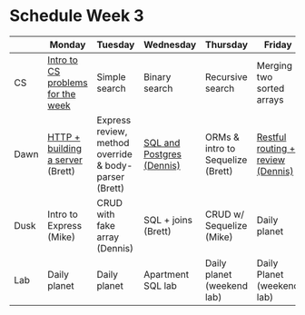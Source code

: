 # Schedule Week 3

|      | Monday | Tuesday | Wednesday | Thursday | Friday |
|------|------|-------|--------|---------|-------|
| CS   | [Intro to CS problems for the week](../warmups/week-03.md) | Simple search | Binary search | Recursive search | Merging two sorted arrays |
| Dawn | [HTTP + building a server](../lectures/week-03/_1_monday/dawn/README.md) (Brett) | Express review, method override & body-parser (Brett) | [SQL and Postgres (Dennis)](../lectures/week-03/_3_wednesday/dawn/README.md) | ORMs & intro to Sequelize (Brett) | [Restful routing + review (Dennis)](../lectures/week-03/_5_friday/dawn/README.md) |
| Dusk | Intro to Express (Mike) | CRUD with fake array (Dennis) | SQL + joins (Brett) | CRUD w/ Sequelize (Mike) | Daily planet |
| Lab  | Daily planet | Daily planet | Apartment SQL lab | Daily planet (weekend lab) | Daily Planet (weekend lab) |
